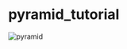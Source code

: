 # pyramid_tutorial

![pyramid](http://www.conscious-collective.com/blog/wp-content/uploads/2015/10/Pyramids.jpg)
